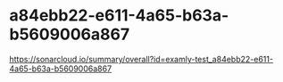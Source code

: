 # a84ebb22-e611-4a65-b63a-b5609006a867
https://sonarcloud.io/summary/overall?id=examly-test_a84ebb22-e611-4a65-b63a-b5609006a867
